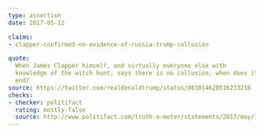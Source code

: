 ```yaml
---
type: assertion
date: 2017-05-12

claims:
- clapper-confirmed-no-evidence-of-russia-trump-collusion

quote:
  When James Clapper himself, and virtually everyone else with
  knowledge of the witch hunt, says there is no collusion, when does it
  end?
source: https://twitter.com/realdonaldtrump/status/863014620516233216
checks:
- checker: politifact
  rating: mostly-false
  source: http://www.politifact.com/truth-o-meter/statements/2017/may/12/donald-trump/trumps-mostly-false-claim-clapper-said-no-collusio/
---
```

